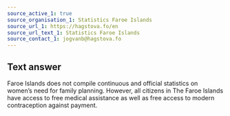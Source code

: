 ```yaml
---
source_active_1: true
source_organisation_1: Statistics Faroe Islands
source_url_1: https://hagstova.fo/en
source_url_text_1: Statistics Faroe Islands
source_contact_1: jogvanb@hagstova.fo
---
```

## Text answer  
Faroe Islands does not compile continuous and official statistics on women’s need for family planning. However, all citizens in The Faroe Islands have access to free medical assistance as well as free access to modern contraception against payment.
